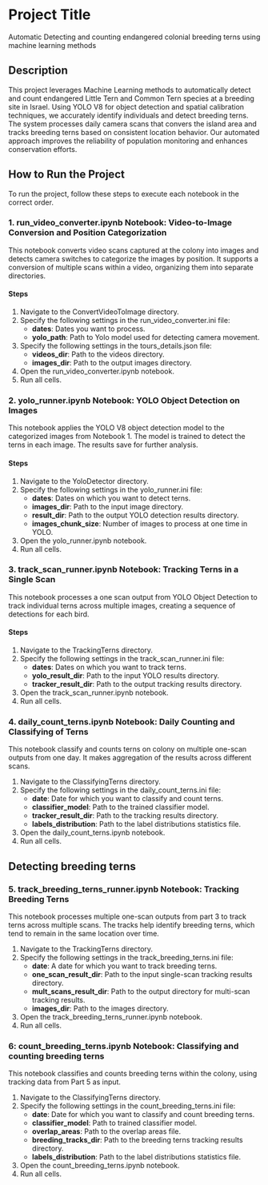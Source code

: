 # Project Title
Automatic Detecting and counting endangered colonial breeding terns using machine learning methods

## Description
This project leverages Machine Learning methods to automatically detect and count endangered Little Tern and Common Tern species at a breeding site in Israel. Using YOLO V8 for object detection and spatial calibration techniques, we accurately identify individuals and detect breeding terns. The system processes daily camera scans that convers the island area and tracks breeding terns based on consistent location behavior. Our automated approach improves the reliability of population monitoring and enhances conservation efforts.

## How to Run the Project
To run the project, follow these steps to execute each notebook in the correct order.
<!--  -->
### 1. run_video_converter.ipynb Notebook: Video-to-Image Conversion and Position Categorization
This notebook converts video scans captured at the colony into images and detects camera switches to categorize the images by position. It supports a conversion of multiple scans within a video, organizing them into separate directories.

#### Steps
1. Navigate to the ConvertVideoToImage directory.
2. Specify the following settings in the run_video_converter.ini file:
    * **dates**: Dates you want to process.
    * **yolo_path**: Path to Yolo model used for detecting camera movement.
3. Specify the following settings in the tours_details.json file:
    * **videos_dir**: Path to the videos directory.
    * **images_dir**: Path to the output images directory.
4. Open the run_video_converter.ipynb notebook.
5. Run all cells.
<!--  -->
### 2. yolo_runner.ipynb Notebook: YOLO Object Detection on Images
This notebook applies the YOLO V8 object detection model to the categorized images from Notebook 1. The model is trained to detect the terns in each image. The results save for further analysis.

#### Steps
1. Navigate to the YoloDetector directory.
2. Specify the following settings in the yolo_runner.ini file:
    * **dates**: Dates on which you want to detect terns.
    * **images_dir**: Path to the input image directory.
    * **result_dir**: Path to the output YOLO detection results directory.
    * **images_chunk_size**: Number of images to process at one time in YOLO.
4. Open the yolo_runner.ipynb notebook.
5. Run all cells.

<!--  -->
### 3. track_scan_runner.ipynb Notebook: Tracking Terns in a Single Scan
This notebook processes a one scan output from YOLO Object Detection to track individual terns across multiple images, creating a sequence of detections for each bird.

#### Steps
1. Navigate to the TrackingTerns directory.
2. Specify the following settings in the track_scan_runner.ini file:
    * **dates**: Dates on which you want to track terns.
    * **yolo_result_dir**: Path to the input YOLO results directory.
    * **tracker_result_dir**: Path to the output tracking results directory.
3. Open the track_scan_runner.ipynb notebook.
4. Run all cells.


### 4. daily_count_terns.ipynb Notebook: Daily Counting and Classifying of Terns
This notebook classify and counts terns on colony on multiple one-scan outputs from one day. It makes aggregation of the results across different scans.

1. Navigate to the ClassifyingTerns directory.
2. Specify the following settings in the daily_count_terns.ini file:
    * **date**: Date for which you want to classify and count terns.
    * **classifier_model**: Path to the trained classifier model.
    * **tracker_result_dir**: Path to the tracking results directory.
    * **labels_distribution**: Path to the label distributions statistics file.
3. Open the daily_count_terns.ipynb notebook.
4. Run all cells.



## Detecting breeding terns
### 5. track_breeding_terns_runner.ipynb Notebook: Tracking Breeding Terns
This notebook processes multiple one-scan outputs from part 3 to track terns across multiple scans. The tracks help identify breeding terns, which tend to remain in the same location over time.

1. Navigate to the TrackingTerns directory.
2. Specify the following settings in the track_breeding_terns.ini file:
    * **date**: A date for which you want to track breeding terns.
    * **one_scan_result_dir**: Path to the input single-scan tracking results directory.
    * **mult_scans_result_dir**: Path to the output directory for multi-scan tracking results.
    * **images_dir**: Path to the images directory.
3. Open the track_breeding_terns_runner.ipynb notebook.
4. Run all cells.


### 6: count_breeding_terns.ipynb Notebook: Classifying and counting breeding terns
This notebook classifies and counts breeding terns within the colony, using tracking data from Part 5 as input.

1. Navigate to the ClassifyingTerns directory.
2. Specify the following settings in the count_breeding_terns.ini file:
    * **date**: Date for which you want to classify and count breeding terns.
    * **classifier_model**: Path to trained classifier model.
    * **overlap_areas**: Path to the overlap areas file.
    * **breeding_tracks_dir**: Path to the breeding terns tracking results directory.
    * **labels_distribution**: Path to the label distributions statistics file.
4. Open the count_breeding_terns.ipynb notebook.
5. Run all cells.